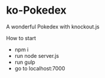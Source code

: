 # ko-Pokedex
A wonderful Pokedex with knockout.js

How to start

- npm i
- run node server.js
- run gulp
- go to localhost:7000
